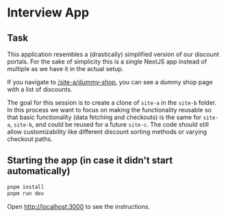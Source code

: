 # Interview App

## Task

This application resembles a (drastically) simplified version of our discount portals. For the sake of simplicity this is a single NextJS app instead of multiple as we have it in the actual setup.

If you navigate to [/site-a/dummy-shop](https://example.com/site-a/dummy-shop), you can see a dummy shop page with a list of discounts.

The goal for this session is to create a clone of `site-a` in the `site-b` folder. In this process we want to focus on making the functionality reusable so that basic functionality (data fetching and checkouts) is the same for `site-a`, `site-b`, and could be reused for a future `site-c`. The code should still allow customizability like different discount sorting methods or varying checkout paths.


## Starting the app (in case it didn't start automatically)

```bash
pnpm install
pnpm run dev
```

Open [http://localhost:3000](http://localhost:3000) to see the instructions.
